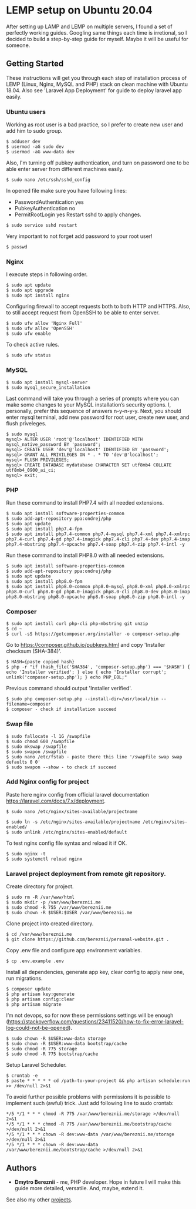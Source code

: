 # LEMP setup on Ubuntu 20.04

After setting up LAMP and LEMP on multiple servers, I found a set of perfectly working guides. Googling same things each time is irretional, so I decided to build a step-by-step guide for myself. Maybe it will be useful for someone.

## Getting Started

These instructions will get you through each step of installation process of LEMP (Linux, Nginx, MySQL and PHP) stack on clean machine with Ubuntu 18.04. Also see 'Laravel App Deployment' for guide to deploy laravel app easily.

### Ubuntu users

Working as root user is a bad practice, so I prefer to create new user and add him to sudo group.

```
$ adduser dev
$ usermod -aG sudo dev
$ usermod -aG www-data dev
```

Also, I'm turning off pubkey authentication, and turn on password one to be able enter server from different machines easily.

```
$ sudo nano /etc/ssh/sshd_config
```

In opened file make sure you have following lines:
* PasswordAuthentication yes
* PubkeyAuthentication no
* PermitRootLogin yes
Restart sshd to apply changes.

```
$ sudo service sshd restart
```

Very important to not forget add password to your root user!

```
$ passwd
```

### Nginx

I execute steps in following order.

```
$ sudo apt update
$ sudo apt upgrade
$ sudo apt install nginx
```
Configuring firewall to accept requests both to both HTTP and HTTPS. Also, to still accept request from OpenSSH to be able to enter server. 

```
$ sudo ufw allow 'Nginx Full'
$ sudo ufw allow 'OpenSSH'
$ sudo ufw enable
```

To check active rules.
```
$ sudo ufw status
```

### MySQL

```
$ sudo apt install mysql-server
$ sudo mysql_secure_installation
```

Last command will take you through a series of prompts where you can make some changes to your MySQL installation’s security options. I, personally, prefer this sequence of answers n-y-n-y-y.
Next, you should enter mysql terminal, add new password for root user, create new user, and flush priveleges.

```
$ sudo mysql
mysql> ALTER USER 'root'@'localhost' IDENTIFIED WITH mysql_native_password BY 'password';
mysql> CREATE USER 'dev'@'localhost' IDENTIFIED BY 'password';
mysql> GRANT ALL PRIVILEGES ON * . * TO 'dev'@'localhost';
mysql> FLUSH PRIVILEGES;
mysql> CREATE DATABASE mydatabase CHARACTER SET utf8mb4 COLLATE utf8mb4_0900_ai_ci;
mysql> exit;
```

### PHP

Run these command to install PHP7.4 with all needed extensions.

```
$ sudo apt install software-properties-common
$ sudo add-apt-repository ppa:ondrej/php
$ sudo apt update
$ sudo apt install php7.4-fpm
$ sudo apt install php7.4-common php7.4-mysql php7.4-xml php7.4-xmlrpc php7.4-curl php7.4-gd php7.4-imagick php7.4-cli php7.4-dev php7.4-imap php7.4-mbstring php7.4-opcache php7.4-soap php7.4-zip php7.4-intl -y

```

Run these command to install PHP8.0 with all needed extensions.

```
$ sudo apt install software-properties-common
$ sudo add-apt-repository ppa:ondrej/php
$ sudo apt update
$ sudo apt install php8.0-fpm
$ sudo apt install php8.0-common php8.0-mysql php8.0-xml php8.0-xmlrpc php8.0-curl php8.0-gd php8.0-imagick php8.0-cli php8.0-dev php8.0-imap php8.0-mbstring php8.0-opcache php8.0-soap php8.0-zip php8.0-intl -y

```

### Composer

```
$ sudo apt install curl php-cli php-mbstring git unzip
$ cd ~
$ curl -sS https://getcomposer.org/installer -o composer-setup.php
```
Go to https://composer.github.io/pubkeys.html and copy 'Installer checksum (SHA-384)'.
```
$ HASH={paste copied hash}
$ php -r "if (hash_file('SHA384', 'composer-setup.php') === '$HASH') { echo 'Installer verified'; } else { echo 'Installer corrupt'; unlink('composer-setup.php'); } echo PHP_EOL;"
```
Previous command should output 'Installer verified'.

```
$ sudo php composer-setup.php --install-dir=/usr/local/bin --filename=composer
$ composer - check if installation succeed
```

### Swap file

```
$ sudo fallocate -l 1G /swapfile
$ sudo chmod 600 /swapfile
$ sudo mkswap /swapfile
$ sudo swapon /swapfile
$ sudo nano /etc/fstab - paste there this line '/swapfile swap swap defaults 0 0'
$ sudo swapon --show - to check if succeed
```

### Add Nginx config for project

Paste here nginx config from official laravel documentation https://laravel.com/docs/7.x/deployment.
```
$ sudo nano /etc/nginx/sites-available/projectname
```

```
$ sudo ln -s /etc/nginx/sites-available/projectname /etc/nginx/sites-enabled/
$ sudo unlink /etc/nginx/sites-enabled/default
```

To test nginx config file syntax and reload it if OK.
```
$ sudo nginx -t
$ sudo systemctl reload nginx
```

### Laravel project deployment from remote git repository.

Create directory for project.
```
$ sudo rm -R /var/www/html
$ sudo mkdir -p /var/www/bereznii.me
$ sudo chmod -R 755 /var/www/bereznii.me
$ sudo chown -R $USER:$USER /var/www/bereznii.me
```

Clone project into created directory.
```
$ cd /var/www/bereznii.me
$ git clone https://github.com/bereznii/personal-website.git . 
```

Copy .env file and configure app environment variables.
```
$ cp .env.example .env 
```

Install all dependencies, generate app key, clear config to apply new one, run migrations.
```
$ composer update
$ php artisan key:generate
$ php artisan config:clear
$ php artisan migrate
```

I’m not devops, so for now these permissions settings will be enough (https://stackoverflow.com/questions/23411520/how-to-fix-error-laravel-log-could-not-be-opened).
```
$ sudo chown -R $USER:www-data storage
$ sudo chown -R $USER:www-data bootstrap/cache
$ sudo chmod -R 775 storage
$ sudo chmod -R 775 bootstrap/cache
```

Setup Laravel Scheduler.
```
$ crontab -e
$ paste * * * * * cd /path-to-your-project && php artisan schedule:run >> /dev/null 2>&1
```

To avoid further possible problems with permissions it is possible to implement such (awful) trick. Just add following line to sudo crontab:
```
*/5 */1 * * * chmod -R 775 /var/www/bereznii.me/storage >/dev/null 2>&1
*/5 */1 * * * chmod -R 775 /var/www/bereznii.me/bootstrap/cache >/dev/null 2>&1
*/5 */1 * * * chown -R dev:www-data /var/www/bereznii.me/storage >/dev/null 2>&1
*/5 */1 * * * chown -R dev:www-data /var/www/bereznii.me/bootstrap/cache >/dev/null 2>&1
```

## Authors

* **Dmytro Bereznii** - me, PHP developer. Hope in future I will make this guide more detailed, versatile. And, maybe, extend it.

See also my other [projects](https://github.com/bereznii).
